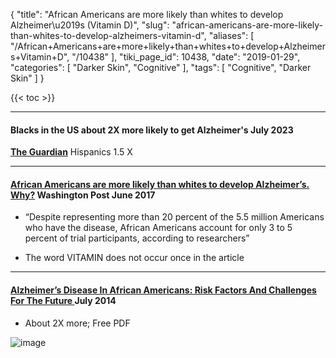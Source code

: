 {
    "title": "African Americans are more likely than whites to develop Alzheimer\u2019s (Vitamin D)",
    "slug": "african-americans-are-more-likely-than-whites-to-develop-alzheimers-vitamin-d",
    "aliases": [
        "/African+Americans+are+more+likely+than+whites+to+develop+Alzheimers+Vitamin+D",
        "/10438"
    ],
    "tiki_page_id": 10438,
    "date": "2019-01-29",
    "categories": [
        "Darker Skin",
        "Cognitive"
    ],
    "tags": [
        "Cognitive",
        "Darker Skin"
    ]
}


{{< toc >}} 

---

#### Blacks in the US about 2X more likely to get Alzheimer's  July 2023

 **[The Guardian](https://www.theguardian.com/us-news/2023/jul/18/where-alzheimers-most-common-us-counties)**  Hispanics 1.5 X

---

#### [African Americans are more likely than whites to develop Alzheimer’s. Why?](https://www.washingtonpost.com/lifestyle/magazine/why-are-african-americans-so-much-more-likely-than-whites-to-develop-alzheimers/2017/05/31/9bfbcccc-3132-11e7-8674-437ddb6e813e_story.html?utm_term=.b2c746ae5cb7%20) Washington Post June 2017

* “Despite representing more than 20 percent of the 5.5 million Americans who have the disease, African Americans account for only 3 to 5 percent of trial participants, according to researchers”

* The word VITAMIN does not occur once in the article

---

#### [Alzheimer’s Disease In African Americans: Risk Factors And Challenges For The Future ](https://www.ncbi.nlm.nih.gov/pmc/articles/PMC4084964/) July 2014

* About 2X more;  Free PDF

<img src="https://d378j1rmrlek7x.cloudfront.net/attachments/png/alzheimers-percentage.png" alt="image">